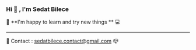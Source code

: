 ### Hi  👋 , I'm Sedat Bilece
 :iphone:  **I'm happy to learn and try new things ** :computer:
***
:e-mail: Contact : sedatbilece.contact@gmail.com :mailbox_closed:




<!--
**sedatbilece/sedatbilece** is a ✨ _special_ ✨ repository because its `README.md` (this file) appears on your GitHub profile.

Here are some ideas to get you started:

- 🔭 I’m currently working on ...
- 🌱 I’m currently learning ...
- 👯 I’m looking to collaborate on ...
- 🤔 I’m looking for help with ...
- 💬 Ask me about ...
- 📫 How to reach me: ...
- 😄 Pronouns: ...
- ⚡ Fun fact: ...
-->
